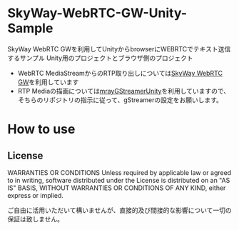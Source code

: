 # SkyWay-WebRTC-GW-Unity-Sample

SkyWay WebRTC GWを利用してUnityからbrowserにWEBRTCでテキスト送信するサンプル
Unity用のプロジェクトとブラウザ側のプロジェクト

- WebRTC MediaStreamからのRTP取り出しについては[SkyWay WebRTC GW](https://github.com/skyway/skyway-webrtc-gateway)を利用しています
- RTP Mediaの描画については[mrayGStreamerUnity](https://github.com/mrayy/mrayGStreamerUnity)を利用していますので、そちらのリポジトリの指示に従って、gStreamerの設定をお願いします。

# How to use



## License
WARRANTIES OR CONDITIONS
Unless required by applicable law or agreed to in writing, software distributed under the License is distributed on an "AS IS" BASIS, WITHOUT WARRANTIES OR CONDITIONS OF ANY KIND, either express or implied.


ご自由に活用いただいて構いませんが、直接的及び間接的な影響について一切の保証は致しません。
